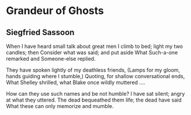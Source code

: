 # Grandeur of Ghosts
## Siegfried Sassoon
When I have heard small talk about great men
I climb to bed; light my two candles; then
Consider what was said; and put aside
What Such-a-one remarked and Someone-else replied.

They have spoken lightly of my deathless friends,
(Lamps for my gloom, hands guiding where I stumble,)
Quoting, for shallow conversational ends,
What Shelley shrilled, what Blake once wildly muttered ....

How can they use such names and be not humble?
I have sat silent; angry at what they uttered.
The dead bequeathed them life; the dead have said
What these can only memorize and mumble.
